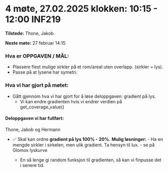 #  4 møte, 27.02.2025 klokken: 10:15 - 12:00 INF219
**Tilstede:** Thone, Jakob

**Neste møte:** 27 februar 14:15


### Hva er OPPGAVEN / MÅL:
* Plassere flest mulige sirkler på et rom/areal uten overlapp. (sirkler = lys).
* Passe på at lysene har symetri.


### Hva vi har gjort på møtet:
* Gått gjennom hva vi har gjort for å løse deloppgaven: gradient på lys.
    * Vi kan endre gradienten hvis vi endrer verdien på get_coverage_value()


#### Deloppgaven vi har fullført:
Thone, Jakob og Hermann
* ✅ Skal kan ordne **gradient på lys 100% - 20%.**
    **Mulig løsninger:**
        - Ha en mengde sirkler i sirkelen, men ulik gradient. Ta hensyn til lux. 
        - se på Glomox lyskurve

    * En så lenge gi random funksjon til gradienten, så kan vi finpusse det i senere tid.


